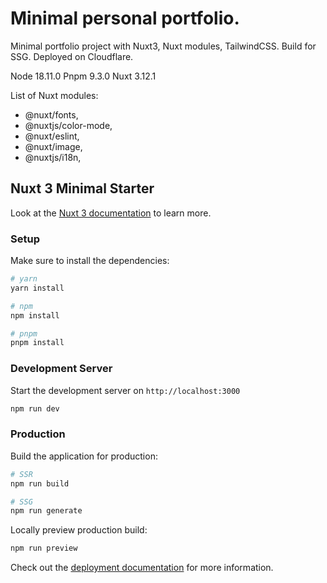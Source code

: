 # Minimal personal portfolio.

Minimal portfolio project with Nuxt3, Nuxt modules, TailwindCSS.
Build for SSG.
Deployed on Cloudflare.

Node 18.11.0
Pnpm 9.3.0
Nuxt 3.12.1

List of Nuxt modules:

- @nuxt/fonts,
- @nuxtjs/color-mode,
- @nuxt/eslint,
- @nuxt/image,
- @nuxtjs/i18n,

## Nuxt 3 Minimal Starter

Look at the [Nuxt 3 documentation](https://nuxt.com/docs/getting-started/introduction) to learn more.

### Setup

Make sure to install the dependencies:

```bash
# yarn
yarn install

# npm
npm install

# pnpm
pnpm install
```

### Development Server

Start the development server on `http://localhost:3000`

```bash
npm run dev
```

### Production

Build the application for production:

```bash
# SSR
npm run build

# SSG
npm run generate
```

Locally preview production build:

```bash
npm run preview
```

Check out the [deployment documentation](https://nuxt.com/docs/getting-started/deployment) for more information.
